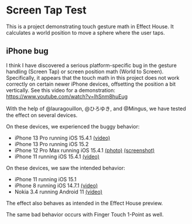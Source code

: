 # Screen Tap Test

This is a project demonstrating touch gesture math in Effect House. It calculates a world position to move a sphere where the user taps.

## iPhone bug

I think I have discovered a serious platform-specific bug in the gesture handling (Screen Tap) or screen position math (World to Screen). Specifically, it appears that the touch math in this project does not work correctly on certain newer iPhone devices, offsetting the position a bit vertically. See this video for a demonstration: https://www.youtube.com/watch?v=lhSnm8huEug

With the help of @lauragouillon, @ひろゆき, and @Mingus, we have tested the effect on several devices.

On these devices, we experienced the buggy behavior:

- iPhone 13 Pro running iOS 15.4.1 [(video)](https://www.youtube.com/watch?v=lhSnm8huEug)
- iPhone 13 Pro running iOS 15.2
- iPhone 12 Pro Max running iOS 15.4.1 [(photo)](media/iPhone%2012%20Pro%20Max.jpg) [(screenshot)](media/iPhone%2012%20Pro%20Max%20screenshot.jpg)
- iPhone 11 running iOS 15.4.1 [(video)](media/iPhone%2011.mov)

On these devices, we saw the intended behavior:

- iPhone 11 running iOS 15.1
- iPhone 8 running iOS 14.7.1 [(video)](https://www.youtube.com/watch?v=lhSnm8huEug)
- Nokia 3.4 running Android 11 [(video)](https://www.youtube.com/watch?v=lhSnm8huEug)

The effect also behaves as intended in the Effect House preview.

The same bad behavior occurs with Finger Touch 1-Point as well.
